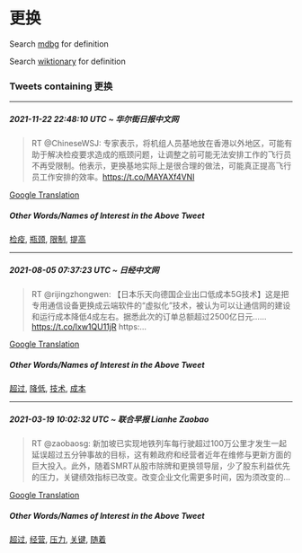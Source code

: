 # 更换

Search [mdbg](https://www.mdbg.net/chinese/dictionary?page=worddict&wdrst=0&wdqb=更换) for definition

Search [wiktionary](https://en.wiktionary.org/wiki/更换) for definition

### Tweets containing 更换

___
##### 2021-11-22 22:48:10 UTC ~ 华尔街日报中文网
> RT @ChineseWSJ: 专家表示，将机组人员基地放在香港以外地区，可能有助于解决检疫要求造成的瓶颈问题，让调整之前可能无法安排工作的飞行员不再受限制。他表示，更换基地实际上是很合理的做法，可能真正提高飞行员工作安排的效率。https://t.co/MAYAXf4VNl

[Google Translation](https://translate.google.com/?hi=en&tab=TT&sl=zh-CN&tl=en&op=translate&text=RT+%40ChineseWSJ%3A+%E4%B8%93%E5%AE%B6%E8%A1%A8%E7%A4%BA%EF%BC%8C%E5%B0%86%E6%9C%BA%E7%BB%84%E4%BA%BA%E5%91%98%E5%9F%BA%E5%9C%B0%E6%94%BE%E5%9C%A8%E9%A6%99%E6%B8%AF%E4%BB%A5%E5%A4%96%E5%9C%B0%E5%8C%BA%EF%BC%8C%E5%8F%AF%E8%83%BD%E6%9C%89%E5%8A%A9%E4%BA%8E%E8%A7%A3%E5%86%B3%E6%A3%80%E7%96%AB%E8%A6%81%E6%B1%82%E9%80%A0%E6%88%90%E7%9A%84%E7%93%B6%E9%A2%88%E9%97%AE%E9%A2%98%EF%BC%8C%E8%AE%A9%E8%B0%83%E6%95%B4%E4%B9%8B%E5%89%8D%E5%8F%AF%E8%83%BD%E6%97%A0%E6%B3%95%E5%AE%89%E6%8E%92%E5%B7%A5%E4%BD%9C%E7%9A%84%E9%A3%9E%E8%A1%8C%E5%91%98%E4%B8%8D%E5%86%8D%E5%8F%97%E9%99%90%E5%88%B6%E3%80%82%E4%BB%96%E8%A1%A8%E7%A4%BA%EF%BC%8C%E6%9B%B4%E6%8D%A2%E5%9F%BA%E5%9C%B0%E5%AE%9E%E9%99%85%E4%B8%8A%E6%98%AF%E5%BE%88%E5%90%88%E7%90%86%E7%9A%84%E5%81%9A%E6%B3%95%EF%BC%8C%E5%8F%AF%E8%83%BD%E7%9C%9F%E6%AD%A3%E6%8F%90%E9%AB%98%E9%A3%9E%E8%A1%8C%E5%91%98%E5%B7%A5%E4%BD%9C%E5%AE%89%E6%8E%92%E7%9A%84%E6%95%88%E7%8E%87%E3%80%82https%3A%2F%2Ft.co%2FMAYAXf4VNl)
##### Other Words/Names of Interest in the Above Tweet
[检疫](检疫.md), [瓶颈](瓶颈.md), [限制](限制.md), [提高](提高.md)
___
##### 2021-08-05 07:37:23 UTC ~ 日经中文网
> RT @rijingzhongwen: 【日本乐天向德国企业出口低成本5G技术】这是把专用通信设备更换成云端软件的“虚拟化”技术，被认为可以让通信网的建设和运行成本降低4成左右。据悉此次的订单总额超过2500亿日元……https://t.co/lxw1QU11jR https:…

[Google Translation](https://translate.google.com/?hi=en&tab=TT&sl=zh-CN&tl=en&op=translate&text=RT+%40rijingzhongwen%3A+%E3%80%90%E6%97%A5%E6%9C%AC%E4%B9%90%E5%A4%A9%E5%90%91%E5%BE%B7%E5%9B%BD%E4%BC%81%E4%B8%9A%E5%87%BA%E5%8F%A3%E4%BD%8E%E6%88%90%E6%9C%AC5G%E6%8A%80%E6%9C%AF%E3%80%91%E8%BF%99%E6%98%AF%E6%8A%8A%E4%B8%93%E7%94%A8%E9%80%9A%E4%BF%A1%E8%AE%BE%E5%A4%87%E6%9B%B4%E6%8D%A2%E6%88%90%E4%BA%91%E7%AB%AF%E8%BD%AF%E4%BB%B6%E7%9A%84%E2%80%9C%E8%99%9A%E6%8B%9F%E5%8C%96%E2%80%9D%E6%8A%80%E6%9C%AF%EF%BC%8C%E8%A2%AB%E8%AE%A4%E4%B8%BA%E5%8F%AF%E4%BB%A5%E8%AE%A9%E9%80%9A%E4%BF%A1%E7%BD%91%E7%9A%84%E5%BB%BA%E8%AE%BE%E5%92%8C%E8%BF%90%E8%A1%8C%E6%88%90%E6%9C%AC%E9%99%8D%E4%BD%8E4%E6%88%90%E5%B7%A6%E5%8F%B3%E3%80%82%E6%8D%AE%E6%82%89%E6%AD%A4%E6%AC%A1%E7%9A%84%E8%AE%A2%E5%8D%95%E6%80%BB%E9%A2%9D%E8%B6%85%E8%BF%872500%E4%BA%BF%E6%97%A5%E5%85%83%E2%80%A6%E2%80%A6https%3A%2F%2Ft.co%2Flxw1QU11jR+https%3A%E2%80%A6)
##### Other Words/Names of Interest in the Above Tweet
[超过](超过.md), [降低](降低.md), [技术](技术.md), [成本](成本.md)
___
##### 2021-03-19 10:02:32 UTC ~ 联合早报 Lianhe Zaobao
> RT @zaobaosg: 新加坡已实现地铁列车每行驶超过100万公里才发生一起延误超过五分钟事故的目标，这有赖政府和经营者近年在维修与更新方面的巨大投入。此外，随着SMRT从股市除牌和更换领导层，少了股东利益优先的压力，关键绩效指标已改变。改变企业文化需更多时间，因为须改变的…

[Google Translation](https://translate.google.com/?hi=en&tab=TT&sl=zh-CN&tl=en&op=translate&text=RT+%40zaobaosg%3A+%E6%96%B0%E5%8A%A0%E5%9D%A1%E5%B7%B2%E5%AE%9E%E7%8E%B0%E5%9C%B0%E9%93%81%E5%88%97%E8%BD%A6%E6%AF%8F%E8%A1%8C%E9%A9%B6%E8%B6%85%E8%BF%87100%E4%B8%87%E5%85%AC%E9%87%8C%E6%89%8D%E5%8F%91%E7%94%9F%E4%B8%80%E8%B5%B7%E5%BB%B6%E8%AF%AF%E8%B6%85%E8%BF%87%E4%BA%94%E5%88%86%E9%92%9F%E4%BA%8B%E6%95%85%E7%9A%84%E7%9B%AE%E6%A0%87%EF%BC%8C%E8%BF%99%E6%9C%89%E8%B5%96%E6%94%BF%E5%BA%9C%E5%92%8C%E7%BB%8F%E8%90%A5%E8%80%85%E8%BF%91%E5%B9%B4%E5%9C%A8%E7%BB%B4%E4%BF%AE%E4%B8%8E%E6%9B%B4%E6%96%B0%E6%96%B9%E9%9D%A2%E7%9A%84%E5%B7%A8%E5%A4%A7%E6%8A%95%E5%85%A5%E3%80%82%E6%AD%A4%E5%A4%96%EF%BC%8C%E9%9A%8F%E7%9D%80SMRT%E4%BB%8E%E8%82%A1%E5%B8%82%E9%99%A4%E7%89%8C%E5%92%8C%E6%9B%B4%E6%8D%A2%E9%A2%86%E5%AF%BC%E5%B1%82%EF%BC%8C%E5%B0%91%E4%BA%86%E8%82%A1%E4%B8%9C%E5%88%A9%E7%9B%8A%E4%BC%98%E5%85%88%E7%9A%84%E5%8E%8B%E5%8A%9B%EF%BC%8C%E5%85%B3%E9%94%AE%E7%BB%A9%E6%95%88%E6%8C%87%E6%A0%87%E5%B7%B2%E6%94%B9%E5%8F%98%E3%80%82%E6%94%B9%E5%8F%98%E4%BC%81%E4%B8%9A%E6%96%87%E5%8C%96%E9%9C%80%E6%9B%B4%E5%A4%9A%E6%97%B6%E9%97%B4%EF%BC%8C%E5%9B%A0%E4%B8%BA%E9%A1%BB%E6%94%B9%E5%8F%98%E7%9A%84%E2%80%A6)
##### Other Words/Names of Interest in the Above Tweet
[超过](超过.md), [经营](经营.md), [压力](压力.md), [关键](关键.md), [随着](随着.md)

